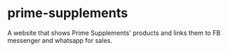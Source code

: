 # prime-supplements
A website that shows Prime Supplements' products and links them to FB messenger and whatsapp for sales.

